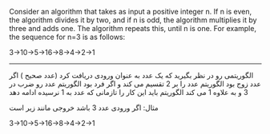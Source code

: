 Consider an algorithm that takes as input a positive integer n. If n is even, the algorithm divides it by two, and if n is odd, the algorithm multiplies it by three and adds one. The algorithm repeats this, until n is one. For example, the sequence for n=3 is as follows:

3→10→5→16→8→4→2→1


----


الگوریتمی رو در نظر بگیرید که یک عدد به عنوان ورودی دریافت کرد  (عدد صحیح )
اگر عدد زوج بود  الگوریتم عدد را بر 2  تقسیم می کند و اگر فرد بود الگوریتم عدد رو ضرب در 3 و به علاوه 1 می کند الگوریتم باید این کار را تازمانی که عدد به 1 نرسیده ادامه دهد

مثال: 
اگر ورودی عدد 3 باشد خروجی مانند زیر است

3→10→5→16→8→4→2→1

